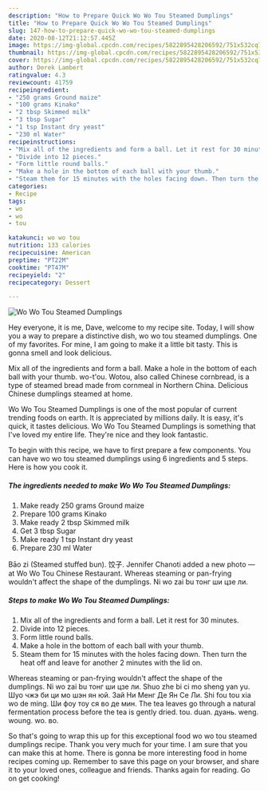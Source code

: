 ```yaml
---
description: "How to Prepare Quick Wo Wo Tou Steamed Dumplings"
title: "How to Prepare Quick Wo Wo Tou Steamed Dumplings"
slug: 147-how-to-prepare-quick-wo-wo-tou-steamed-dumplings
date: 2020-08-12T21:12:57.445Z
image: https://img-global.cpcdn.com/recipes/5822895428206592/751x532cq70/wo-wo-tou-steamed-dumplings-recipe-main-photo.jpg
thumbnail: https://img-global.cpcdn.com/recipes/5822895428206592/751x532cq70/wo-wo-tou-steamed-dumplings-recipe-main-photo.jpg
cover: https://img-global.cpcdn.com/recipes/5822895428206592/751x532cq70/wo-wo-tou-steamed-dumplings-recipe-main-photo.jpg
author: Derek Lambert
ratingvalue: 4.3
reviewcount: 41759
recipeingredient:
- "250 grams Ground maize"
- "100 grams Kinako"
- "2 tbsp Skimmed milk"
- "3 tbsp Sugar"
- "1 tsp Instant dry yeast"
- "230 ml Water"
recipeinstructions:
- "Mix all of the ingredients and form a ball. Let it rest for 30 minutes."
- "Divide into 12 pieces."
- "Form little round balls."
- "Make a hole in the bottom of each ball with your thumb."
- "Steam them for 15 minutes with the holes facing down. Then turn the heat off and leave for another 2 minutes with the lid on."
categories:
- Recipe
tags:
- wo
- wo
- tou

katakunci: wo wo tou 
nutrition: 133 calories
recipecuisine: American
preptime: "PT22M"
cooktime: "PT47M"
recipeyield: "2"
recipecategory: Dessert

---
```



![Wo Wo Tou Steamed Dumplings](https://img-global.cpcdn.com/recipes/5822895428206592/751x532cq70/wo-wo-tou-steamed-dumplings-recipe-main-photo.jpg)

Hey everyone, it is me, Dave, welcome to my recipe site. Today, I will show you a way to prepare a distinctive dish, wo wo tou steamed dumplings. One of my favorites. For mine, I am going to make it a little bit tasty. This is gonna smell and look delicious.

Mix all of the ingredients and form a ball. Make a hole in the bottom of each ball with your thumb. wo-t&#39;ou. Wotou, also called Chinese cornbread, is a type of steamed bread made from cornmeal in Northern China. Delicious Chinese dumplings steamed at home.

Wo Wo Tou Steamed Dumplings is one of the most popular of current trending foods on earth. It is appreciated by millions daily. It is easy, it's quick, it tastes delicious. Wo Wo Tou Steamed Dumplings is something that I've loved my entire life. They're nice and they look fantastic.


To begin with this recipe, we have to first prepare a few components. You can have wo wo tou steamed dumplings using 6 ingredients and 5 steps. Here is how you cook it.

<!--inarticleads1-->

##### The ingredients needed to make Wo Wo Tou Steamed Dumplings:

1. Make ready 250 grams Ground maize
1. Prepare 100 grams Kinako
1. Make ready 2 tbsp Skimmed milk
1. Get 3 tbsp Sugar
1. Make ready 1 tsp Instant dry yeast
1. Prepare 230 ml Water


Bāo zi (Steamed stuffed bun). 饺子. Jennifer Chanoti added a new photo — at Wo Wo Tou Chinese Restaurant. Whereas steaming or pan-frying wouldn&#39;t affect the shape of the dumplings. Ni wo zai bu тонг ши цзе ли. 

<!--inarticleads2-->

##### Steps to make Wo Wo Tou Steamed Dumplings:

1. Mix all of the ingredients and form a ball. Let it rest for 30 minutes.
1. Divide into 12 pieces.
1. Form little round balls.
1. Make a hole in the bottom of each ball with your thumb.
1. Steam them for 15 minutes with the holes facing down. Then turn the heat off and leave for another 2 minutes with the lid on.


Whereas steaming or pan-frying wouldn&#39;t affect the shape of the dumplings. Ni wo zai bu тонг ши цзе ли. Shuo zhe bi ci mo sheng yan yu. Шуо чжэ би ци мо шэн ян юй. Зай Ни Менг Де Ян Се Ли. Shi fou tou xia wo de ming. Ши фоу тоу ся во де мин. The tea leaves go through a natural fermentation process before the tea is gently dried. tou. duan. дуань. weng. woung. wo. во. 

So that's going to wrap this up for this exceptional food wo wo tou steamed dumplings recipe. Thank you very much for your time. I am sure that you can make this at home. There is gonna be more interesting food in home recipes coming up. Remember to save this page on your browser, and share it to your loved ones, colleague and friends. Thanks again for reading. Go on get cooking!
